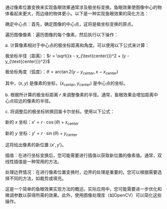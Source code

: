 
通过像素位置变换来实现鱼眼效果通常涉及极坐标变换。鱼眼效果使图像中心的物体看起来更大，而边缘的物体更小。以下是一种实现鱼眼效果的简化方法：

确定中心点：首先，确定图像的中心点，这将是极坐标变换的原点。

遍历图像像素：遍历图像的每个像素，然后执行以下操作：

a. 计算像素相对于中心点的极坐标距离和角度。可以使用以下公式来计算：

极坐标半径（距离）：$r = \sqrt{(x - x_{\text{center}})^2 + (y - y_{\text{center}})^2}$

极坐标角度（弧度）：$\theta = \arctan2(y - y_{\text{center}}, x - x_{\text{center}})$

其中，$(x, y)$ 是像素的坐标，$(x_{\text{center}}, y_{\text{center}})$ 是中心点的坐标。

b. 根据所计算的极坐标距离 $r$ 来调整像素的半径。通常，鱼眼效果会增加距离中心点较远的像素的半径。

c. 将调整后的极坐标转换回笛卡尔坐标。使用以下公式：

新的 $x$ 坐标：$x' = r \cdot \cos(\theta) + x_{\text{center}}$

新的 $y$ 坐标：$y' = r \cdot \sin(\theta) + y_{\text{center}}$

这将给出像素的新位置 $(x', y')$。

插值：在进行坐标变换后，您可能需要进行插值以获取新位置的像素值。通常，双线性插值是一种常用的方法。

处理边界情况：在进行像素位置变换时，边界的处理是重要的。您可以根据需要选择不同的方法，如裁剪或填充。

这是一个简单的鱼眼效果实现方法的概述。实际应用中，您可能需要进一步优化和微调参数以获得所需的效果。此外，使用图像处理库（如OpenCV）可以简化这些操作。




